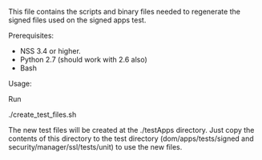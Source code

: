 This file contains the scripts and binary files needed to regenerate the signed
files used on the signed apps test.

Prerequisites:

* NSS 3.4 or higher.
* Python 2.7 (should work with 2.6 also)
* Bash

Usage:

Run

./create_test_files.sh

The new test files will be created at the ./testApps directory. Just copy the
contents of this directory to the test directory (dom/apps/tests/signed and
security/manager/ssl/tests/unit) to use the new files.
